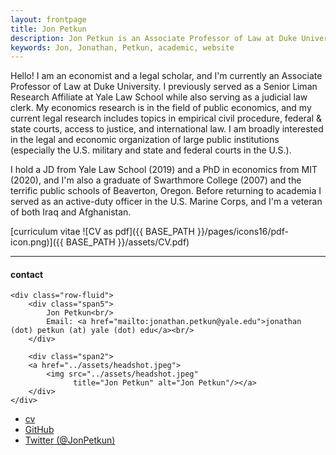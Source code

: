```yaml
---
layout: frontpage
title: Jon Petkun
description: Jon Petkun is an Associate Professor of Law at Duke University School of Law. 
keywords: Jon, Jonathan, Petkun, academic, website
---
```


Hello! I am an economist and a legal scholar, and I'm currently an Associate Professor of Law at Duke University. I previously served as a Senior Liman Research Affiliate at Yale Law School while also serving as a judicial law clerk. My economics research is in the field of public economics, and my current legal research includes topics in empirical civil procedure, federal &amp; state courts, access to justice, and international law. I am broadly interested in the legal and economic organization of large public institutions (especially the U.S. military and state and federal courts in the U.S.).

I hold a JD from Yale Law School (2019) and a PhD in economics from MIT (2020), and I'm also a graduate of Swarthmore College (2007) and the terrific public schools of Beaverton, Oregon. Before returning to academia I served as an active-duty officer in the U.S. Marine Corps, and I'm a veteran of both Iraq and Afghanistan.

[curriculum vitae ![CV as pdf]({{ BASE_PATH }}/pages/icons16/pdf-icon.png)]({{ BASE_PATH }}/assets/CV.pdf)<br/>


---


<div class="container">
<h4><a name="contact"></a>contact</h4>

    <div class="row-fluid">
        <div class="span5">
            Jon Petkun<br/>
            Email: <a href="mailto:jonathan.petkun@yale.edu">jonathan (dot) petkun (at) yale (dot) edu</a><br/>
        </div>

        <div class="span2">
        <a href="../assets/headshot.jpeg">
            <img src="../assets/headshot.jpeg"
                  title="Jon Petkun" alt="Jon Petkun"/></a>
        </div>
    </div>
</div>

<div class="navbar">
  <div class="navbar-inner">
      <ul class="nav">
          <li><a href="{{ BASE_PATH }}/assets/CV.pdf">cv</a></li>
          <li><a href="https://github.com/jbpetkun">GitHub</a></li>
          <li><a href="https://twitter.com/JonPetkun">Twitter (@JonPetkun)</a></li>
      </ul>
  </div>
</div>
